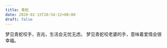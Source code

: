 ```yaml
---
title: 青蛇
date: 2020-02-15T20:54:12+08:00
draft: false
---
```


梦见青蛇咬手，吉兆，生活会无忧无虑。
梦见青蛇咬老婆的手，意味着爱情会很幸福。
